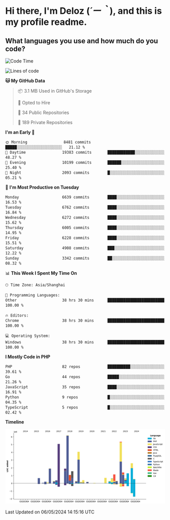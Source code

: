 # **Hi there, I'm Deloz (*´ー｀*), and this is my profile readme.**

## **What languages you use and how much do you code?**

<!--START_SECTION:waka-->
![Code Time](http://img.shields.io/badge/Code%20Time-3%2C920%20hrs%2026%20mins-blue)

![Lines of code](https://img.shields.io/badge/From%20Hello%20World%20I%27ve%20Written-39.2%20million%20lines%20of%20code-blue)

**🐱 My GitHub Data** 

> 📦 3.1 MB Used in GitHub's Storage 
 > 
> 💼 Opted to Hire
 > 
> 📜 34 Public Repositories 
 > 
> 🔑 189 Private Repositories 
 > 
**I'm an Early 🐤** 

```text
🌞 Morning                8481 commits        █████░░░░░░░░░░░░░░░░░░░░   21.12 % 
🌆 Daytime                19383 commits       ████████████░░░░░░░░░░░░░   48.27 % 
🌃 Evening                10199 commits       ██████░░░░░░░░░░░░░░░░░░░   25.40 % 
🌙 Night                  2093 commits        █░░░░░░░░░░░░░░░░░░░░░░░░   05.21 % 
```
📅 **I'm Most Productive on Tuesday** 

```text
Monday                   6639 commits        ████░░░░░░░░░░░░░░░░░░░░░   16.53 % 
Tuesday                  6762 commits        ████░░░░░░░░░░░░░░░░░░░░░   16.84 % 
Wednesday                6272 commits        ████░░░░░░░░░░░░░░░░░░░░░   15.62 % 
Thursday                 6005 commits        ████░░░░░░░░░░░░░░░░░░░░░   14.95 % 
Friday                   6228 commits        ████░░░░░░░░░░░░░░░░░░░░░   15.51 % 
Saturday                 4908 commits        ███░░░░░░░░░░░░░░░░░░░░░░   12.22 % 
Sunday                   3342 commits        ██░░░░░░░░░░░░░░░░░░░░░░░   08.32 % 
```


📊 **This Week I Spent My Time On** 

```text
🕑︎ Time Zone: Asia/Shanghai

💬 Programming Languages: 
Other                    38 hrs 30 mins      █████████████████████████   100.00 % 

🔥 Editors: 
Chrome                   38 hrs 30 mins      █████████████████████████   100.00 % 

💻 Operating System: 
Windows                  38 hrs 30 mins      █████████████████████████   100.00 % 
```

**I Mostly Code in PHP** 

```text
PHP                      82 repos            ██████████░░░░░░░░░░░░░░░   39.61 % 
Go                       44 repos            █████░░░░░░░░░░░░░░░░░░░░   21.26 % 
JavaScript               35 repos            ████░░░░░░░░░░░░░░░░░░░░░   16.91 % 
Python                   9 repos             █░░░░░░░░░░░░░░░░░░░░░░░░   04.35 % 
TypeScript               5 repos             █░░░░░░░░░░░░░░░░░░░░░░░░   02.42 % 
```



**Timeline**

![Lines of Code chart](https://raw.githubusercontent.com/deloz/deloz/main/assets/bar_graph.png)


 Last Updated on 06/05/2024 14:15:16 UTC
<!--END_SECTION:waka-->
